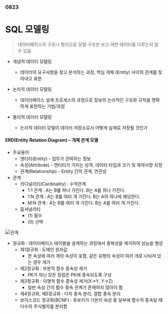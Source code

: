 ### 0823

# SQL 모델링

> 데이터베이스의 구조나 형식으로 모델 구조만 보고 어떤 데이터를 다루는지 알 수 있음

- 개념적 데이터 모델링
  - 데이터의 요구사항을 찾고 분석하는 과정, 핵심 개체 (Entity) 사이의 관계를 찾아내고 표현

- 논리적 데이터 모델링
  - 데이터베이스 설계 프로세스의 과정으로 정보의 논리적인 구조와 규칙을 명확하게 표현하는 기법/과정
- 물리적 데이터 모델링
  - 논리적 데이터 모델이 데이터 저장소로서 어떻게 실제로 저장될 것인가



#### ERD(Entity Relation Diagram) – 개체 관계 모델

- 주요용어
  - 엔터티(Entity) - 업무가 관여하는 정보
  - 속성(Attribute) - 엔터티가 가지는 성격, 데이터 타입과 크기 및 제약사항 지정
  - 관계(Relationship) - Entity 간의 관계, 연관성
- 관계
  - 카디널리티(Cardinality) : 수적관계
    - 1:1 관계 : A는 B를 하나 가진다. B는 A를 하나 가진다.
    - 1:N 관계 : A는 B를 여러 개 가진다. B는 A의 하나에 해당한다. 
    - M:N 관계 : A는 B를 여러 개 가진다. B는 A를 여러 개 가진다.
  - 옵셔널리티
    - (1) 필수
    - (0) 선택

![관계](/Users/yoonji_kim/Desktop/TIL/KDT/KDT_0823/관계.png)

- 정규화 : 데이터베이스 테이블을 설계하는 과정에서 중복성을 제거하여 성능을 향상
  - 제1정규화 : 도메인 원자값
    - 한 속성에 여러 개의 속성이 포함, 같은 유형의 속성이 여러 개로 나눠져 있는 경우 제거
  - 제2정규화 : 부분적 함수 종속성 제거
    - PK가 아닌 모든 칼럼은 PK에 종속되도록 구성
  - 제3정규화 : 이행적 함수 종속성 제거(X->Y, Y->Z)
    - 일반 속성 간의 함수 종속 관계가 존재하지 않아야 함
  - 제4정규화, 제5정규화 : 다치 종속 분리, 결합 종속 분리
  - 보이스코드 정규화(BCNF) : 후보키가 기본키 속성 중 일부에 함수적 종속일 때 다수의 주식별자를 분리함